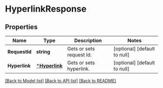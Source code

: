 # HyperlinkResponse

## Properties
Name | Type | Description | Notes
------------ | ------------- | ------------- | -------------
**RequestId** | **string** | Gets or sets request Id. | [optional] [default to null]
**Hyperlink** | [***Hyperlink**](Hyperlink.md) | Gets or sets hyperlink. | [optional] [default to null]

[[Back to Model list]](../README.md#documentation-for-models) [[Back to API list]](../README.md#documentation-for-api-endpoints) [[Back to README]](../README.md)


